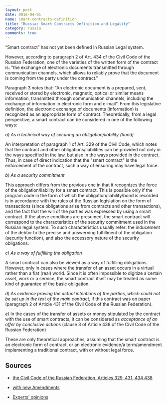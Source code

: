 ```yaml
---
layout: post
date: 0016-04-01
name: smart-contracts-definition
title: "Russia: Smart Contracts Definition and Legality"
category: russia
comments: true
---
```


“Smart contract” has not yet been defined in Russian Legal system.

However, according to paragraph 2 of Art. 434 of the Civil Code of the Russian Federation, one of the varieties of the written form of the contract is: "the exchange of electronic documents transmitted through communication channels, which allows to reliably prove that the document is coming from the party under the contract."

Paragraph 3 notes that: "An electronic document is a prepared, sent, received or stored by electronic, magnetic, optical or similar means information, transmitted through communication channels, including the exchange of information in electronic form and e-mail".
From this legislative definition, the electronic exchange of documents (information) is recognized as an appropriate form of contract.
Theoretically,  from a legal perspective, a smart contract can be considered in one of the following ways:

*a) As a technical way of securing an obligation/liability (bond)*

An interpretation of paragraph 1 of Art. 329 of the Civil Code, which notes that the contract and other obligations/liabilities can be provided not only in the ways specified in the law, but also in the ways provided in the contract. Thus, in case of direct indication that the "smart contract" is the enforcement of the contract, such a way of ensuring may have legal force.

*b) As a security commitment*

This approach differs from the previous one in that it recognizes the force of the obligation/liability for a smart contract. This is possible only if the program code in the form of which the obligation/liability/bond is recorded is in accordance with the rules of the Russian legislation on the form of transactions (since obligations arise from contracts and other transactions), and the fact that the will of the parties was expressed by using a smart contract.
If the above conditions are presumed, the smart contract will correspond to the characteristics of the security commitment used in the Russian legal system. To such characteristics usually refer: the inducement of the debtor to the precise and unswerving fulfillment of the obligation (security function), and also the accessory nature of the security obligations.

*c) As a way of fulfilling the obligation*

A smart contract can also be viewed as a way of fulfilling obligations. However, only in cases where the transfer of an asset occurs in a virtual rather than a fiat (real) world.
Since it is often impossible to digitize a certain asset, work or a service, the smart contract itself may be treated as some kind of guarantee of the basic obligation.

*d) As evidence proving the actual intentions of the parties, which could not be set up in the text of the main contract*, 
if this contract was on paper (paragraph 2 of Article 431 of the Civil Code of the Russian Federation).

*e)* In the cases of the transfer of assets or money stipulated by the contract with the use of smart contracts, it can be considered as *acceptance of an offer by conclusive actions* (clause 3 of Article 438 of the Civil Code of the Russian Federation)


These are only theoretical approaches, assuming that the smart contract is an electronic form of contract, or an electronic evidence/a term/amendment  implementing a traditional contract, with or without legal force. 

## Sources

  - [the Civil Code of the Russian Federation, Articles 329, 431, 434 438](https://www.wto.org/english/thewto_e/acc_e/rus_e/WTACCRUS48A5_LEG_119.pdf)
  
  - [with new Amendments](http://www.wipo.int/wipolex/en/text.jsp?file_id=436757)
  
  - [Experts' opinions](https://zakon.ru/blog/2017/10/9/smart-kontrakt_i_perspektivy_ego_pravovogo_regulirovaniya_v_epohu_tehnologii_blokchejn)



